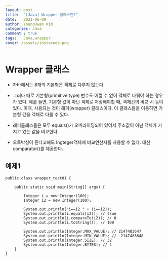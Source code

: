 ```yaml
---
layout: post
title:  "[Java] Wrapper 클래스란?"
date:   2021-06-09
author: YoungHwan Kim
categories: Java
comment : true
tags:	Java,wrapper
cover: /assets/instacode.png
---
```




# **Wrapper 클래스** #

- 자바에서는 8개의 기본형은 객체로 다루지 않는다.
- 그러나 때로 기본형(primitive type) 변수도 어쩔 수 없이 객체로 다뤄야 하는 경우가 있다.
예를 들면, 기본형 값이 아닌 객체로 저장해야할 때, 객체간의 비교 시 등이 있다.
이때, 사용되는 것이 래퍼(wrapper) 클래스이다. 이 클래스들을 이용하면 기본형 값을 객체로 다룰 수 있다.

- 래퍼클래스들은 모두 equals()가 오버라이딩되어 있어서 주소값이 아닌 객체가 가지고 있는 값을 비교한다.

- 오토박싱이 된다고해도 Ingteger객체에 비교연산자를 사용할 수 없다. 대신 comparator()를 제공한다.


## **예제1** ## 
```
public class wrapper_test01 {

    public static void main(String[] args) {

        Integer i = new Integer(100);
        Integer i2 = new Integer(100);

        System.out.println("i==i2 " + (i==i2));
        System.out.println(i.equals(i2)); // true
        System.out.println(i.compareTo(i2)); // 0
        System.out.println(i.toString()); // 100

        System.out.println(Integer.MAX_VALUE); // 2147483647
        System.out.println(Integer.MIN_VALUE); // -2147483648
        System.out.println(Integer.SIZE); // 32
        System.out.println(Integer.BYTES); // 4
    }
}

```


